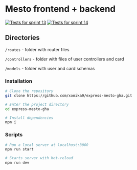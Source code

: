 # Mesto frontend + backend

[![Tests for sprint 13](https://github.com/xonika9/express-mesto-gha/actions/workflows/tests-13-sprint.yml/badge.svg)](https://github.com/xonika9/express-mesto-gha/actions/workflows/tests-13-sprint.yml) [![Tests for sprint 14](https://github.com/xonika9/express-mesto-gha/actions/workflows/tests-14-sprint.yml/badge.svg)](https://github.com/xonika9/express-mesto-gha/actions/workflows/tests-14-sprint.yml)

## Directories

`/routes` - folder with router files

`/controllers` - folder with files of user controllers and card

`/models` - folder with user and card schemas

### Installation

```bash
# Clone the repository
git clone https://github.com/xonika9/express-mesto-gha.git

# Enter the project directory
cd express-mesto-gha

# Install dependencies
npm i
```

### Scripts

```bash
# Run a local server at localhost:3000
npm run start

# Starts server with hot-reload
npm run dev
```
